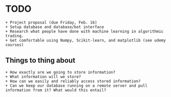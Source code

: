 # TODO

    + Project proposal (due Friday, Feb. 16)
    + Setup database and database/bot interface
    + Research what people have done with machine learning in algorithmic trading.
    + Get comfortable using Numpy, Scikit-learn, and matplotlib (see udemy courses)
    
## Things to thing about
    
    + How exactly are we going to store information?
    + What information will we store?
    + How can we easily and reliably access stored information?
    + Can we keep our database running on a remote server and pull information from it? What would this entail?
    
